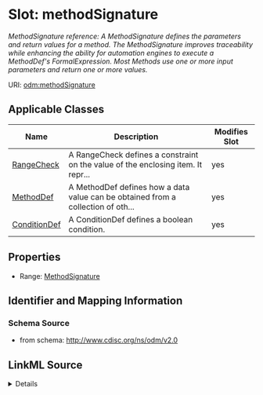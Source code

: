 # Slot: methodSignature


_MethodSignature reference: A MethodSignature defines the parameters and return values for a method. The MethodSignature improves traceability while enhancing the ability for automation engines to execute a MethodDef's FormalExpression. Most Methods use one or more input parameters and return one or more values._



URI: [odm:methodSignature](http://www.cdisc.org/ns/odm/v2.0/methodSignature)



<!-- no inheritance hierarchy -->




## Applicable Classes

| Name | Description | Modifies Slot |
| --- | --- | --- |
[RangeCheck](RangeCheck.md) | A RangeCheck defines a constraint on the value of the enclosing item. It repr... |  yes  |
[MethodDef](MethodDef.md) | A MethodDef defines how a data value can be obtained from a collection of oth... |  yes  |
[ConditionDef](ConditionDef.md) | A ConditionDef defines a boolean condition. |  yes  |







## Properties

* Range: [MethodSignature](MethodSignature.md)





## Identifier and Mapping Information







### Schema Source


* from schema: http://www.cdisc.org/ns/odm/v2.0




## LinkML Source

<details>
```yaml
name: methodSignature
description: 'MethodSignature reference: A MethodSignature defines the parameters
  and return values for a method. The MethodSignature improves traceability while
  enhancing the ability for automation engines to execute a MethodDef''s FormalExpression.
  Most Methods use one or more input parameters and return one or more values.'
from_schema: http://www.cdisc.org/ns/odm/v2.0
rank: 1000
identifier: false
alias: methodSignature
domain_of:
- RangeCheck
- MethodDef
- ConditionDef
range: MethodSignature

```
</details>